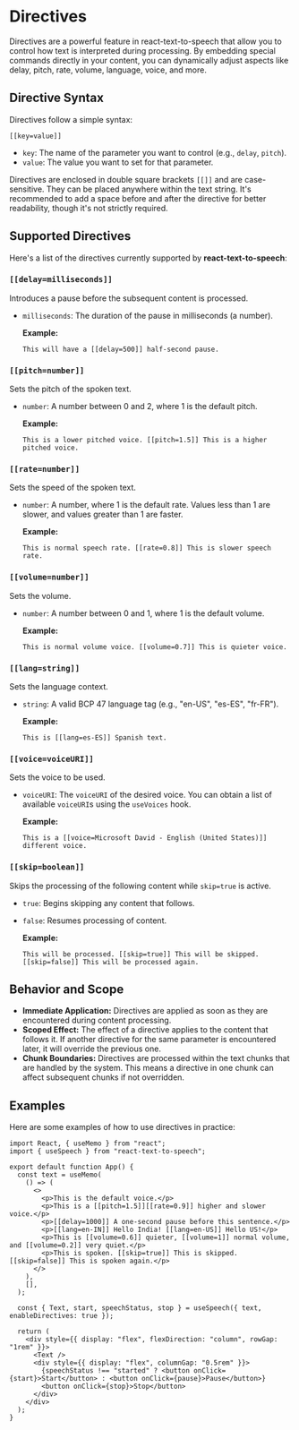 # Directives

Directives are a powerful feature in react-text-to-speech that allow you to control how text is interpreted during processing. By embedding special commands directly in your content, you can dynamically adjust aspects like delay, pitch, rate, volume, language, voice, and more.

## Directive Syntax

Directives follow a simple syntax:

```
[[key=value]]
```

- `key`: The name of the parameter you want to control (e.g., `delay`, `pitch`).
- `value`: The value you want to set for that parameter.

Directives are enclosed in double square brackets `[[]]` and are case-sensitive. They can be placed anywhere within the text string. It's recommended to add a space before and after the directive for better readability, though it's not strictly required.

## Supported Directives

Here's a list of the directives currently supported by **react-text-to-speech**:

### `[[delay=milliseconds]]`

Introduces a pause before the subsequent content is processed.

- `milliseconds`: The duration of the pause in milliseconds (a number).

  **Example:**

  ```
  This will have a [[delay=500]] half-second pause.
  ```

### `[[pitch=number]]`

Sets the pitch of the spoken text.

- `number`: A number between 0 and 2, where 1 is the default pitch.

  **Example:**

  ```
  This is a lower pitched voice. [[pitch=1.5]] This is a higher pitched voice.
  ```

### `[[rate=number]]`

Sets the speed of the spoken text.

- `number`: A number, where 1 is the default rate. Values less than 1 are slower, and values greater than 1 are faster.

  **Example:**

  ```
  This is normal speech rate. [[rate=0.8]] This is slower speech rate.
  ```

### `[[volume=number]]`

Sets the volume.

- `number`: A number between 0 and 1, where 1 is the default volume.

  **Example:**

  ```
  This is normal volume voice. [[volume=0.7]] This is quieter voice.
  ```

### `[[lang=string]]`

Sets the language context.

- `string`: A valid BCP 47 language tag (e.g., "en-US", "es-ES", "fr-FR").

  **Example:**

  ```
  This is [[lang=es-ES]] Spanish text.
  ```

### `[[voice=voiceURI]]`

Sets the voice to be used.

- `voiceURI`: The `voiceURI` of the desired voice. You can obtain a list of available `voiceURI`s using the `useVoices` hook.

  **Example:**

  ```
  This is a [[voice=Microsoft David - English (United States)]] different voice.
  ```

### `[[skip=boolean]]`

Skips the processing of the following content while `skip=true` is active.

- `true`: Begins skipping any content that follows.
- `false`: Resumes processing of content.

  **Example:**

  ```
  This will be processed. [[skip=true]] This will be skipped. [[skip=false]] This will be processed again.
  ```

## Behavior and Scope

- **Immediate Application:** Directives are applied as soon as they are encountered during content processing.
- **Scoped Effect:** The effect of a directive applies to the content that follows it. If another directive for the same parameter is encountered later, it will override the previous one.
- **Chunk Boundaries:** Directives are processed within the text chunks that are handled by the system. This means a directive in one chunk can affect subsequent chunks if not overridden.

## Examples

Here are some examples of how to use directives in practice:

```tsx
import React, { useMemo } from "react";
import { useSpeech } from "react-text-to-speech";

export default function App() {
  const text = useMemo(
    () => (
      <>
        <p>This is the default voice.</p>
        <p>This is a [[pitch=1.5]][[rate=0.9]] higher and slower voice.</p>
        <p>[[delay=1000]] A one-second pause before this sentence.</p>
        <p>[[lang=en-IN]] Hello India! [[lang=en-US]] Hello US!</p>
        <p>This is [[volume=0.6]] quieter, [[volume=1]] normal volume, and [[volume=0.2]] very quiet.</p>
        <p>This is spoken. [[skip=true]] This is skipped. [[skip=false]] This is spoken again.</p>
      </>
    ),
    [],
  );

  const { Text, start, speechStatus, stop } = useSpeech({ text, enableDirectives: true });

  return (
    <div style={{ display: "flex", flexDirection: "column", rowGap: "1rem" }}>
      <Text />
      <div style={{ display: "flex", columnGap: "0.5rem" }}>
        {speechStatus !== "started" ? <button onClick={start}>Start</button> : <button onClick={pause}>Pause</button>}
        <button onClick={stop}>Stop</button>
      </div>
    </div>
  );
}
```
